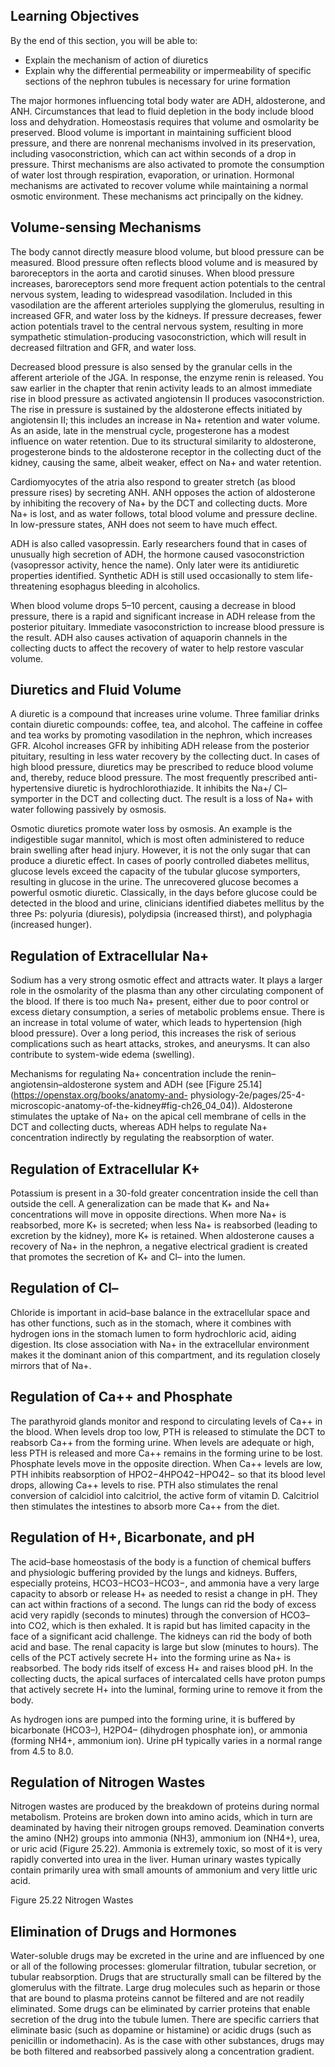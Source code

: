 ## Learning Objectives

By the end of this section, you will be able to:

  * Explain the mechanism of action of diuretics
  * Explain why the differential permeability or impermeability of specific sections of the nephron tubules is necessary for urine formation

The major hormones influencing total body water are ADH, aldosterone, and ANH.
Circumstances that lead to fluid depletion in the body include blood loss and
dehydration. Homeostasis requires that volume and osmolarity be preserved.
Blood volume is important in maintaining sufficient blood pressure, and there
are nonrenal mechanisms involved in its preservation, including
vasoconstriction, which can act within seconds of a drop in pressure. Thirst
mechanisms are also activated to promote the consumption of water lost through
respiration, evaporation, or urination. Hormonal mechanisms are activated to
recover volume while maintaining a normal osmotic environment. These
mechanisms act principally on the kidney.

## Volume-sensing Mechanisms

The body cannot directly measure blood volume, but blood pressure can be
measured. Blood pressure often reflects blood volume and is measured by
baroreceptors in the aorta and carotid sinuses. When blood pressure increases,
baroreceptors send more frequent action potentials to the central nervous
system, leading to widespread vasodilation. Included in this vasodilation are
the afferent arterioles supplying the glomerulus, resulting in increased GFR,
and water loss by the kidneys. If pressure decreases, fewer action potentials
travel to the central nervous system, resulting in more sympathetic
stimulation-producing vasoconstriction, which will result in decreased
filtration and GFR, and water loss.

Decreased blood pressure is also sensed by the granular cells in the afferent
arteriole of the JGA. In response, the enzyme renin is released. You saw
earlier in the chapter that renin activity leads to an almost immediate rise
in blood pressure as activated angiotensin II produces vasoconstriction. The
rise in pressure is sustained by the aldosterone effects initiated by
angiotensin II; this includes an increase in Na+ retention and water volume.
As an aside, late in the menstrual cycle, progesterone has a modest influence
on water retention. Due to its structural similarity to aldosterone,
progesterone binds to the aldosterone receptor in the collecting duct of the
kidney, causing the same, albeit weaker, effect on Na+ and water retention.

Cardiomyocytes of the atria also respond to greater stretch (as blood pressure
rises) by secreting ANH. ANH opposes the action of aldosterone by inhibiting
the recovery of Na+ by the DCT and collecting ducts. More Na+ is lost, and as
water follows, total blood volume and pressure decline. In low-pressure
states, ANH does not seem to have much effect.

ADH is also called vasopressin. Early researchers found that in cases of
unusually high secretion of ADH, the hormone caused vasoconstriction
(vasopressor activity, hence the name). Only later were its antidiuretic
properties identified. Synthetic ADH is still used occasionally to stem life-
threatening esophagus bleeding in alcoholics.

When blood volume drops 5–10 percent, causing a decrease in blood pressure,
there is a rapid and significant increase in ADH release from the posterior
pituitary. Immediate vasoconstriction to increase blood pressure is the
result. ADH also causes activation of aquaporin channels in the collecting
ducts to affect the recovery of water to help restore vascular volume.

## Diuretics and Fluid Volume

A diuretic is a compound that increases urine volume. Three familiar drinks
contain diuretic compounds: coffee, tea, and alcohol. The caffeine in coffee
and tea works by promoting vasodilation in the nephron, which increases GFR.
Alcohol increases GFR by inhibiting ADH release from the posterior pituitary,
resulting in less water recovery by the collecting duct. In cases of high
blood pressure, diuretics may be prescribed to reduce blood volume and,
thereby, reduce blood pressure. The most frequently prescribed anti-
hypertensive diuretic is hydrochlorothiazide. It inhibits the Na+/ Cl–
symporter in the DCT and collecting duct. The result is a loss of Na+ with
water following passively by osmosis.

Osmotic diuretics promote water loss by osmosis. An example is the
indigestible sugar mannitol, which is most often administered to reduce brain
swelling after head injury. However, it is not the only sugar that can produce
a diuretic effect. In cases of poorly controlled diabetes mellitus, glucose
levels exceed the capacity of the tubular glucose symporters, resulting in
glucose in the urine. The unrecovered glucose becomes a powerful osmotic
diuretic. Classically, in the days before glucose could be detected in the
blood and urine, clinicians identified diabetes mellitus by the three Ps:
polyuria (diuresis), polydipsia (increased thirst), and polyphagia (increased
hunger).

## Regulation of Extracellular Na+

Sodium has a very strong osmotic effect and attracts water. It plays a larger
role in the osmolarity of the plasma than any other circulating component of
the blood. If there is too much Na+ present, either due to poor control or
excess dietary consumption, a series of metabolic problems ensue. There is an
increase in total volume of water, which leads to hypertension (high blood
pressure). Over a long period, this increases the risk of serious
complications such as heart attacks, strokes, and aneurysms. It can also
contribute to system-wide edema (swelling).

Mechanisms for regulating Na+ concentration include the
renin–angiotensin–aldosterone system and ADH (see [Figure
25.14](https://openstax.org/books/anatomy-and-
physiology-2e/pages/25-4-microscopic-anatomy-of-the-kidney#fig-ch26_04_04)).
Aldosterone stimulates the uptake of Na+ on the apical cell membrane of cells
in the DCT and collecting ducts, whereas ADH helps to regulate Na+
concentration indirectly by regulating the reabsorption of water.

## Regulation of Extracellular K+

Potassium is present in a 30-fold greater concentration inside the cell than
outside the cell. A generalization can be made that K+ and Na+ concentrations
will move in opposite directions. When more Na+ is reabsorbed, more K+ is
secreted; when less Na+ is reabsorbed (leading to excretion by the kidney),
more K+ is retained. When aldosterone causes a recovery of Na+ in the nephron,
a negative electrical gradient is created that promotes the secretion of K+
and Cl– into the lumen.

## Regulation of Cl–

Chloride is important in acid–base balance in the extracellular space and has
other functions, such as in the stomach, where it combines with hydrogen ions
in the stomach lumen to form hydrochloric acid, aiding digestion. Its close
association with Na+ in the extracellular environment makes it the dominant
anion of this compartment, and its regulation closely mirrors that of Na+.

## Regulation of Ca++ and Phosphate

The parathyroid glands monitor and respond to circulating levels of Ca++ in
the blood. When levels drop too low, PTH is released to stimulate the DCT to
reabsorb Ca++ from the forming urine. When levels are adequate or high, less
PTH is released and more Ca++ remains in the forming urine to be lost.
Phosphate levels move in the opposite direction. When Ca++ levels are low, PTH
inhibits reabsorption of HPO2−4HPO42−HPO42− so that its blood level drops,
allowing Ca++ levels to rise. PTH also stimulates the renal conversion of
calcidiol into calcitriol, the active form of vitamin D. Calcitriol then
stimulates the intestines to absorb more Ca++ from the diet.

## Regulation of H+, Bicarbonate, and pH

The acid–base homeostasis of the body is a function of chemical buffers and
physiologic buffering provided by the lungs and kidneys. Buffers, especially
proteins, HCO3−HCO3−HCO3−, and ammonia have a very large capacity to absorb or
release H+ as needed to resist a change in pH. They can act within fractions
of a second. The lungs can rid the body of excess acid very rapidly (seconds
to minutes) through the conversion of HCO3– into CO2, which is then exhaled.
It is rapid but has limited capacity in the face of a significant acid
challenge. The kidneys can rid the body of both acid and base. The renal
capacity is large but slow (minutes to hours). The cells of the PCT actively
secrete H+ into the forming urine as Na+ is reabsorbed. The body rids itself
of excess H+ and raises blood pH. In the collecting ducts, the apical surfaces
of intercalated cells have proton pumps that actively secrete H+ into the
luminal, forming urine to remove it from the body.

As hydrogen ions are pumped into the forming urine, it is buffered by
bicarbonate (HCO3–), H2PO4– (dihydrogen phosphate ion), or ammonia (forming
NH4+, ammonium ion). Urine pH typically varies in a normal range from 4.5 to
8.0.

## Regulation of Nitrogen Wastes

Nitrogen wastes are produced by the breakdown of proteins during normal
metabolism. Proteins are broken down into amino acids, which in turn are
deaminated by having their nitrogen groups removed. Deamination converts the
amino (NH2) groups into ammonia (NH3), ammonium ion (NH4+), urea, or uric acid
(Figure 25.22). Ammonia is extremely toxic, so most of it is very rapidly
converted into urea in the liver. Human urinary wastes typically contain
primarily urea with small amounts of ammonium and very little uric acid.

Figure  25.22 Nitrogen Wastes

## Elimination of Drugs and Hormones

Water-soluble drugs may be excreted in the urine and are influenced by one or
all of the following processes: glomerular filtration, tubular secretion, or
tubular reabsorption. Drugs that are structurally small can be filtered by the
glomerulus with the filtrate. Large drug molecules such as heparin or those
that are bound to plasma proteins cannot be filtered and are not readily
eliminated. Some drugs can be eliminated by carrier proteins that enable
secretion of the drug into the tubule lumen. There are specific carriers that
eliminate basic (such as dopamine or histamine) or acidic drugs (such as
penicillin or indomethacin). As is the case with other substances, drugs may
be both filtered and reabsorbed passively along a concentration gradient.

